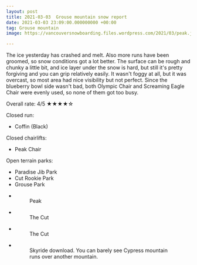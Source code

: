 ```yaml
---
layout: post
title: 2021-03-03  Grouse mountain snow report
date: 2021-03-03 23:09:00.000000000 +00:00
tag: Grouse mountain
image: https://vancouversnowboarding.files.wordpress.com/2021/03/peak.jpg

---
```

<!-- wp:paragraph -->
<p>The ice yesterday has crashed and melt. Also more runs have been groomed, so snow conditions got a lot better. The surface can be rough and chunky a little bit, and ice layer under the snow is hard, but still it's pretty forgiving and you can grip relatively easily. It wasn't foggy at all, but it was overcast, so most area had nice visibility but not perfect. Since the blueberry bowl side wasn't bad, both Olympic Chair and Screaming Eagle Chair were evenly used, so none of them got too busy.</p>
<!-- /wp:paragraph -->

<!-- wp:paragraph -->
<p>Overall rate: 4/5 ★★★★☆</p>
<!-- /wp:paragraph -->

<!-- wp:paragraph -->
<p>Closed run:</p>
<!-- /wp:paragraph -->

<!-- wp:list -->
<ul><li>Coffin (Black)</li></ul>
<!-- /wp:list -->

<!-- wp:paragraph -->
<p>Closed chairlifts:</p>
<!-- /wp:paragraph -->

<!-- wp:list -->
<ul><li>Peak Chair</li></ul>
<!-- /wp:list -->

<!-- wp:paragraph -->
<p>Open terrain parks:</p>
<!-- /wp:paragraph -->

<!-- wp:list -->
<ul><li>Paradise Jib Park</li><li>Cut Rookie Park</li><li>Grouse Park</li></ul>
<!-- /wp:list -->

<!-- wp:coblocks/gallery-stacked {"align":"wide","captions":true} -->
<div class="wp-block-coblocks-gallery-stacked alignwide"><ul class="coblocks-gallery has-fullwidth-images"><li class="coblocks-gallery--item"><figure class="coblocks-gallery--figure"><img src="https://vancouversnowboarding.files.wordpress.com/2021/03/pxl_20210303_191513292.jpg?w=1024" alt="" data-id="695" data-imglink="" class="wp-image-695 has-shadow-none" /><figcaption class="coblocks-gallery--caption">Peak</figcaption></figure></li><li class="coblocks-gallery--item"><figure class="coblocks-gallery--figure"><img src="https://vancouversnowboarding.files.wordpress.com/2021/03/pxl_20210303_193544203.jpg?w=1024" alt="" data-id="696" data-imglink="" class="wp-image-696 has-shadow-none" /><figcaption class="coblocks-gallery--caption">The Cut</figcaption></figure></li><li class="coblocks-gallery--item"><figure class="coblocks-gallery--figure"><img src="https://vancouversnowboarding.files.wordpress.com/2021/03/pxl_20210303_194227334.jpg?w=1024" alt="" data-id="697" data-imglink="" class="wp-image-697 has-shadow-none" /><figcaption class="coblocks-gallery--caption">The Cut</figcaption></figure></li><li class="coblocks-gallery--item"><figure class="coblocks-gallery--figure"><img src="https://vancouversnowboarding.files.wordpress.com/2021/03/pxl_20210303_200400129.jpg?w=1024" alt="" data-id="698" data-imglink="" class="wp-image-698 has-shadow-none" /><figcaption class="coblocks-gallery--caption">Skyride download. You can barely see Cypress mountain runs over another mountain.</figcaption></figure></li></ul></div>
<!-- /wp:coblocks/gallery-stacked -->
